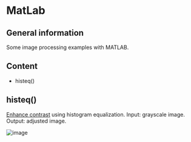 # MatLab
## General information

Some image processing examples with MATLAB.

## Content
* histeq()

## histeq()

[Enhance contrast](hist_equalization.m 'histogram aligment') using histogram equalization. Input: grayscale image. Output: adjusted image.

![image](https://user-images.githubusercontent.com/102674126/206872575-7e59bf51-60af-48cb-b809-eb42a8d75adc.png)

